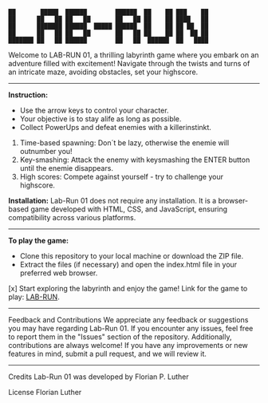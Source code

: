 ```
██       █████  ██████        ██████  ██    ██ ███    ██ 
██      ██   ██ ██   ██       ██   ██ ██    ██ ████   ██ 
██      ███████ ██████  █████ ██████  ██    ██ ██ ██  ██ 
██      ██   ██ ██   ██       ██   ██ ██    ██ ██  ██ ██ 
███████ ██   ██ ██████        ██   ██  ██████  ██   ████
```
Welcome to LAB-RUN 01, a thrilling labyrinth game where you embark on an adventure filled with excitement! 
Navigate through the twists and turns of an intricate maze, avoiding obstacles, set your highscore.


---

**Instruction:**
- Use the arrow keys to control your character.
- Your objective is to stay alife as long as possible.
- Collect PowerUps and defeat enemies with a killerinstinkt.


1. Time-based spawning: Don´t be lazy, otherwise the enemie will outnumber you!
2. Key-smashing: Attack the enemy with keysmashing the ENTER button until the enemie disappears.
3. High scores: Compete against yourself - try to challenge your highscore.

**Installation:**
Lab-Run 01 does not require any installation. 
It is a browser-based game developed with HTML, CSS, and JavaScript, ensuring compatibility across various platforms.

---

**To play the game:**
- Clone this repository to your local machine or download the ZIP file.
- Extract the files (if necessary) and open the index.html file in your preferred web browser.

[x] Start exploring the labyrinth and enjoy the game!
Link for the game to play: [LAB-RUN](https://florianparzivalluther.github.io/LabyrinthRun-DungeonsAndDragonsEdition/).


---

Feedback and Contributions
We appreciate any feedback or suggestions you may have regarding Lab-Run 01. If you encounter any issues, feel free to report them in the "Issues" section of the repository. Additionally, contributions are always welcome! If you have any improvements or new features in mind, submit a pull request, and we will review it.

---

Credits
Lab-Run 01 was developed by Florian P. Luther


License
Florian Luther
